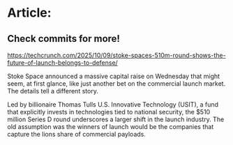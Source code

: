 # Article:

## Check commits for more!
https://techcrunch.com/2025/10/09/stoke-spaces-510m-round-shows-the-future-of-launch-belongs-to-defense/

Stoke Space announced a massive capital raise on Wednesday that might seem, at first glance, like just another bet on the commercial launch market. The details tell a different story.

Led by billionaire Thomas Tulls U.S. Innovative Technology (USIT), a fund that explicitly invests in technologies tied to national security, the $510 million Series D round underscores a larger shift in the launch industry. The old assumption was the winners of launch would be the companies that capture the lions share of commercial payloads.